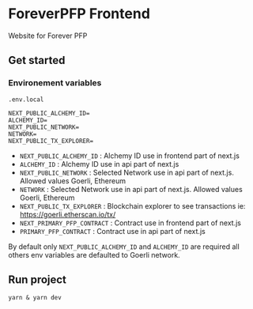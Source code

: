 # ForeverPFP Frontend

Website for Forever PFP

## Get started

### Environement variables

`.env.local`

```
NEXT_PUBLIC_ALCHEMY_ID=
ALCHEMY_ID=
NEXT_PUBLIC_NETWORK=
NETWORK=
NEXT_PUBLIC_TX_EXPLORER=
```

- `NEXT_PUBLIC_ALCHEMY_ID` : Alchemy ID use in frontend part of next.js
- `ALCHEMY_ID` : Alchemy ID use in api part of next.js
- `NEXT_PUBLIC_NETWORK` : Selected Network use in api part of next.js. Allowed values Goerli, Ethereum
- `NETWORK` : Selected Network use in api part of next.js. Allowed values Goerli, Ethereum
- `NEXT_PUBLIC_TX_EXPLORER` : Blockchain explorer to see transactions ie: https://goerli.etherscan.io/tx/
- `NEXT_PRIMARY_PFP_CONTRACT` : Contract use in frontend part of next.js
- `PRIMARY_PFP_CONTRACT` : Contract use in api part of next.js

By default only `NEXT_PUBLIC_ALCHEMY_ID` and `ALCHEMY_ID` are required all others env variables are defaulted to Goerli network.

## Run project

```
yarn & yarn dev
```
